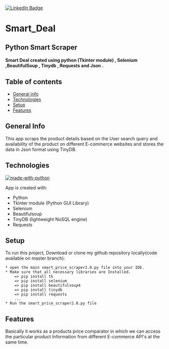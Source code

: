 
[![LinkedIn Badge](https://img.shields.io/badge/LinkedIn-Profile-informational?style=flat&logo=linkedin&logoColor=white&color=008000)](https://www.linkedin.com/in/ajay-pediredla-125887191)


# Smart_Deal

## Python Smart Scraper
#### Smart Deal  created  using  python (Tkinter module) , Selenium ,BeautifulSoup , Tinydb , Requests and Json .


## Table of contents
* [General info](#general-info)
* [Technologies](#technologies)
* [Setup](#setup)
* [Features](#features)

## General Info
This app scraps the product details based on the User search query and availability of the product on different E-commerce websites and stores the data in Json format using TinyDB.

## Technologies
[![made-with-python](https://img.shields.io/badge/Made%20with-Python-1f425f.svg)](https://www.python.org/) 


App is created with:
* Python
* Tkinter module (Python GUI Library)
* Selenium
* Beautifulsoup
* TinyDB (lightweight NoSQL engine)
* Requests

## Setup
To run this project, Download or clone my github repository locally(code available on master branch):
```
* open the main smart_price_scraper2.0.py file into your IDE.
* Make sure that all necessary libraries are Installed.
    => pip install tk
    => pip install selenium
    => pip install beautifulsoup4
    => pip install tinydb
    => pip install requests
    ...
* Run the smart_price_scraper2.0.py file 
```

## Features
Basically it works as a products price comparator in which we can access the particular product Information from different E-commerce API's at the same time.




